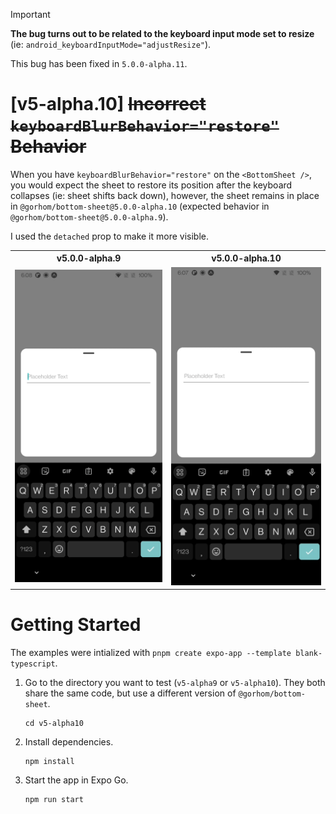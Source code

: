 > [!IMPORTANT]  
> **The bug turns out to be related to the keyboard input mode set to resize** (ie: `android_keyboardInputMode="adjustResize"`).
>
> This bug has been fixed in `5.0.0-alpha.11`.

# [v5-alpha.10] ~~Incorrect `keyboardBlurBehavior="restore"` Behavior~~

When you have `keyboardBlurBehavior="restore"` on the `<BottomSheet />`, you would expect the sheet to restore its position after the keyboard collapses (ie: sheet shifts back down), however, the sheet remains in place in `@gorhom/bottom-sheet@5.0.0-alpha.10` (expected behavior in `@gorhom/bottom-sheet@5.0.0-alpha.9`).

I used the `detached` prop to make it more visible.

<table>
  <tr>
    <th>v5.0.0-alpha.9</th>
    <th>v5.0.0-alpha.10</th>
  </tr>
  <tr>
    <td>
     <img src="./assets/v5-alpha9.gif" alt="Behavior of `keyboardBlurBehavior='restore'` in `@gorhom/bottom-sheet@5.0.0-alpha.9`." >
    </td>
    <td>
     <img src="./assets/v5-alpha10.gif" alt="Behavior of `keyboardBlurBehavior='restore'` in `@gorhom/bottom-sheet@5.0.0-alpha.10`." >
    </td>
  </tr>
</table>

# Getting Started

The examples were intialized with `pnpm create expo-app --template blank-typescript`.

1. Go to the directory you want to test (`v5-alpha9` or `v5-alpha10`). They both share the same code, but use a different version of `@gorhom/bottom-sheet`.

   ```
   cd v5-alpha10
   ```

2. Install dependencies.

   ```
   npm install
   ```

3. Start the app in Expo Go.

   ```
   npm run start
   ```
